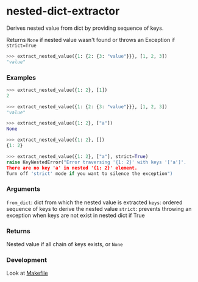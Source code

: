 # nested-dict-extractor
Derives nested value from dict by providing sequence of keys.

Returns `None` if nested value wasn't found or throws an Exception if `strict=True`

```python
>>> extract_nested_value({1: {2: {3: "value"}}}, [1, 2, 3])
"value"
```

### Examples
```python
>>> extract_nested_value({1: 2}, [1])
2

>>> extract_nested_value({1: {2: {3: "value"}}}, [1, 2, 3])
"value"

>>> extract_nested_value({1: 2}, ["a"])
None

>>> extract_nested_value({1: 2}, [])
{1: 2}

>>> extract_nested_value({1: 2}, ["a"], strict=True)
raise KeyNestedError("Error traversing '{1: 2}' with keys '['a']'.
There are no key 'a' in nested '{1: 2}' element.
Turn off 'strict' mode if you want to silence the exception")
```

### Arguments
`from_dict`: dict from which the nested value is extracted
`keys`: ordered sequence of keys to derive the nested value
`strict`: prevents throwing an exception when keys are not exist in nested dict if True

### Returns
Nested value if all chain of keys exists, or `None`

### Development
Look at [Makefile](./Makefile)
